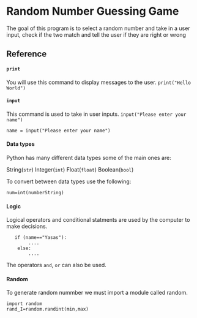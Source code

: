 # Random Number Guessing Game 
The goal of this program is to select a random number and take in a user input, check if the two match and tell the user if they are right or wrong 
## Reference
#### `print` ####
You will use this command to display messages to the user. `print("Hello World")` 
#### `input` ####
This command is used to take in user inputs. `input("Please enter your name")`

    name = input("Please enter your name")

#### Data types ####
Python has many different data types some of the main ones are:

String(`str`)   Integer(`int`)   Float(`float`)  Boolean(`bool`)

To convert between data types use the following:

    num=int(numberString)
#### Logic ####
Logical operators and conditional statments are used by the computer to make decisions. 

       if (name=="Yasas"):
            ....
        else:
            ....
The operators `and`, `or` can also be used. 
#### Random ####
To generate random nummber we must import a module called random. 

    import random
    rand_I=random.randint(min,max)
    
